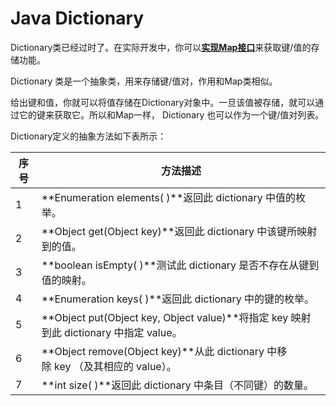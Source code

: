 # Java Dictionary

Dictionary类已经过时了。在实际开发中，你可以[**实现Map接口**](Map.md)来获取键/值的存储功能。

Dictionary 类是一个抽象类，用来存储键/值对，作用和Map类相似。

给出键和值，你就可以将值存储在Dictionary对象中。一旦该值被存储，就可以通过它的键来获取它。所以和Map一样， Dictionary 也可以作为一个键/值对列表。

Dictionary定义的抽象方法如下表所示：

| **序号** | **方法描述**                                 |
| ------ | ---------------------------------------- |
| 1      | **Enumeration elements( )**返回此 dictionary 中值的枚举。 |
| 2      | **Object get(Object key)**返回此 dictionary 中该键所映射到的值。 |
| 3      | **boolean isEmpty( )**测试此 dictionary 是否不存在从键到值的映射。 |
| 4      | **Enumeration keys( )**返回此 dictionary 中的键的枚举。 |
| 5      | **Object put(Object key, Object value)**将指定 key 映射到此 dictionary 中指定 value。 |
| 6      | **Object remove(Object key)**从此 dictionary 中移除 key （及其相应的 value）。 |
| 7      | **int size( )**返回此 dictionary 中条目（不同键）的数量。 |